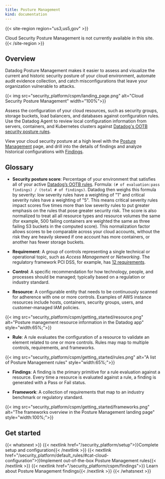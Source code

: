 ```yaml
---
title: Posture Management
kind: documentation
---
```


{{< site-region region="us3,us5,gov" >}}
<div class="alert alert-warning">
Cloud Security Posture Management is not currently available in this site.
</div>
{{< /site-region >}}

## Overview

Datadog Posture Management makes it easier to assess and visualize the current and historic security posture of your cloud environment, automate audit evidence collection, and catch misconfigurations that leave your organization vulnerable to attacks.

{{< img src="security_platform/cspm/landing_page.png" alt="Cloud Security Posture Management" width="100%">}}

Assess the configuration of your cloud resources, such as security groups, storage buckets, load balancers, and databases against configuration rules. Use the Datadog Agent to review local configuration information from servers, containers, and Kubernetes clusters against [Datadog's OOTB security posture rules][1].

View your cloud security posture at a high level with the [Posture Management][2] page, and drill into the details of findings and analyze historical configurations with [Findings][3].

## Glossary

- **Security posture score**: Percentage of your environment that satisfies all of your active [Datadog’s OOTB rules][1]. Formula: `(# of evaluation:pass findings) / (total # of findings)`. Datadog then weighs this formula by severity: low severity rules have a weighting of "1" and critical severity rules have a weighting of "5". This means critical severity rules impact scores five times more than low severity rules to put greater emphasis on the rules that pose greater security risk. The score is also normalized to treat all all resource types and resource volumes the same (for example, 500 failing containers are weighted the same as three failing S3 buckets in the computed score). This normalization factor allows scores to be comparable across your cloud accounts, without the risk they are heavily skewed if one account has more containers, or another has fewer storage buckets.

- **Requirement**:  A group of controls representing a single technical or operational topic, such as _Access Management_ or _Networking_. The regulatory framework PCI DSS, for example, has [12 requirements][4].

- **Control**: A specific recommendation for how technology, people, and processes should be managed; typically based on a regulation or industry standard.

- **Resource**: A configurable entity that needs to be continuously scanned for adherence with one or more controls. Examples of AWS instance resources include hosts, containers, security groups, users, and customer-managed IAM policies.

{{< img src="security_platform/cspm/getting_started/resource.png" alt="Posture management resource information in the Datadog app" style="width:65%;">}}

- **Rule**: A rule evaluates the configuration of a resource to validate an element related to one or more controls. Rules may map to multiple controls, requirements, and frameworks.

{{< img src="security_platform/cspm/getting_started/rules.png" alt="A list of Posture Management rules" style="width:65%;">}}

- **Findings**: A finding is the primary primitive for a rule evaluation against a resource. Every time a resource is evaluated against a rule, a finding is generated with a Pass or Fail status.

- **Framework**: A collection of requirements that map to an industry benchmark or regulatory standard.

{{< img src="security_platform/cspm/getting_started/frameworks.png" alt="The frameworks overview in the Posture Management landing page" style="width:100%;">}}

## Get started

{{< whatsnext >}}
  {{< nextlink href="/security_platform/setup">}}Complete setup and configuration{{< /nextlink >}}
  {{< nextlink href="/security_platform/default_rules/#cat-cloud-configuration">}}Implement out-of-the-box Posture Management rules{{< /nextlink >}}
  {{< nextlink href="/security_platform/cspm/findings">}} Learn about Posture Management findings{{< /nextlink >}}
{{< /whatsnext >}}

[1]: /security_platform/default_rules/#cat-cloud-configuration
[2]: https://app.datadoghq.com/security/compliance/homepage
[3]: /security_platform/cspm/findings
[4]: https://www.pcisecuritystandards.org/pci_security/maintaining_payment_security
